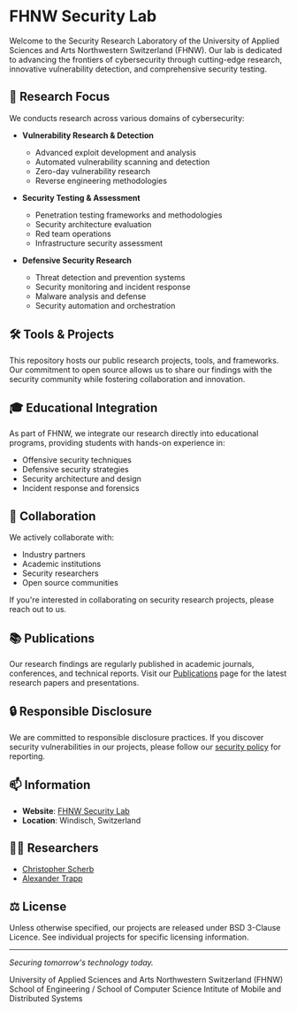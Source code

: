 # FHNW Security Lab

Welcome to the Security Research Laboratory of the University of Applied Sciences and Arts Northwestern Switzerland (FHNW). Our lab is dedicated to advancing the frontiers of cybersecurity through cutting-edge research, innovative vulnerability detection, and comprehensive security testing.

## 🔬 Research Focus

We conducts research across various domains of cybersecurity:

- **Vulnerability Research & Detection**
  - Advanced exploit development and analysis
  - Automated vulnerability scanning and detection
  - Zero-day vulnerability research
  - Reverse engineering methodologies

- **Security Testing & Assessment**
  - Penetration testing frameworks and methodologies
  - Security architecture evaluation
  - Red team operations
  - Infrastructure security assessment

- **Defensive Security Research**
  - Threat detection and prevention systems
  - Security monitoring and incident response
  - Malware analysis and defense
  - Security automation and orchestration

## 🛠️ Tools & Projects

This repository hosts our public research projects, tools, and frameworks. Our commitment to open source allows us to share our findings with the security community while fostering collaboration and innovation.

## 🎓 Educational Integration

As part of FHNW, we integrate our research directly into educational programs, providing students with hands-on experience in:
- Offensive security techniques
- Defensive security strategies
- Security architecture and design
- Incident response and forensics

## 🤝 Collaboration

We actively collaborate with:
- Industry partners
- Academic institutions
- Security researchers
- Open source communities

If you're interested in collaborating on security research projects, please reach out to us.

## 📚 Publications

Our research findings are regularly published in academic journals, conferences, and technical reports. Visit our [Publications](../Publications/publications.md) page for the latest research papers and presentations.

## 🔒 Responsible Disclosure

We are committed to responsible disclosure practices. If you discover security vulnerabilities in our projects, please follow our [security policy](security/disclosure.md) for reporting.

## 📫 Information

- **Website**: [FHNW Security Lab](https://www.fhnw.ch/en/about-fhnw/schools/school-of-engineering/institutes/institute-of-mobile-and-distributed-systems)
- **Location**: Windisch, Switzerland

## 🧑‍🔬 Researchers
- [Christopher Scherb](https://www.fhnw.ch/de/personen/christopher-scherb)
- [Alexander Trapp](https://www.fhnw.ch/de/personen/georg-trapp)

## ⚖️ License

Unless otherwise specified, our projects are released under BSD 3-Clause Licence. See individual projects for specific licensing information.

---

*Securing tomorrow's technology today.*

University of Applied Sciences and Arts Northwestern Switzerland (FHNW)  
School of Engineering / School of Computer Science
Intitute of Mobile and Distributed Systems
